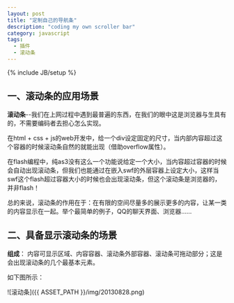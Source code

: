 ```yaml
---
layout: post
title: "定制自己的导航条"
description: "coding my own scroller bar"
category: javascript
tags: 
  - 插件
  - 滚动条
---
```

{% include JB/setup %}

## 一、滚动条的应用场景

__滚动条__--我们在上网过程中遇到最普遍的东西，在我们的眼中这是浏览器与生具有的，不需要编码者去担心怎么实现。

在html + css + js的web开发中，给一个div设定固定的尺寸，当内部内容超过这个容器的时候滚动条自然的就能出现（借助overflow属性）。

在flash编程中，纯as3没有这么一个功能说给定一个大小，当内容超过容器的时候会自动出现滚动条，但我们也能通过在嵌入swf的外层容器上设定大小，这样当swf这个flash超过容器大小的时候也会出现滚动条，但这个滚动条是浏览器的，并非flash！

总的来说，滚动条的作用在于：在有限的空间尽量多的展示更多的内容，让某一类的内容显示在一起。举个最简单的例子，QQ的聊天界面、浏览器……

## 二、具备显示滚动条的场景

__组成__： 内容可显示区域、内容容器、滚动条外部容器、滚动条可拖动部分；这是会出现滚动条的几个最基本元素。
<!--more-->
如下图所示：

![滚动条]({{ ASSET_PATH }}/img/20130828.png)

